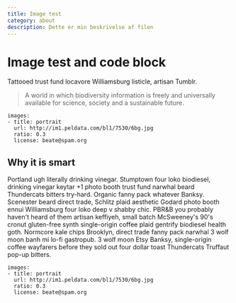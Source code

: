 ```yaml
---
title: Image test
category: about
description: Dette er min beskrivelse af filen
---
```


# Image test and code block

Tattooed trust fund locavore Williamsburg listicle, artisan Tumblr.

> A world in which biodiversity information is freely and universally available for science, society and a sustainable future.

```styledYaml
images:
- title: portrait
  url: http://im1.peldata.com/bl1/7530/6bg.jpg
  ratio: 0.3
  license: beate@spam.org
```

## Why it is smart

Portland ugh literally drinking vinegar. Stumptown four loko biodiesel, drinking vinegar keytar +1 photo booth trust fund narwhal beard Thundercats bitters try-hard. Organic fanny pack whatever Banksy. Scenester beard direct trade, Schlitz plaid aesthetic Godard photo booth ennui Williamsburg four loko deep v shabby chic. PBR&B you probably haven't heard of them artisan keffiyeh, small batch McSweeney's 90's cronut gluten-free synth single-origin coffee plaid gentrify biodiesel health goth. Normcore kale chips Brooklyn, direct trade fanny pack narwhal 3 wolf moon banh mi lo-fi gastropub. 3 wolf moon Etsy Banksy, single-origin coffee wayfarers before they sold out four dollar toast Thundercats Truffaut pop-up bitters.



```highlight
images:
- title: portrait
  url: http://im1.peldata.com/bl1/7530/6bg.jpg
  ratio: 0.3
  license: beate@spam.org
```
